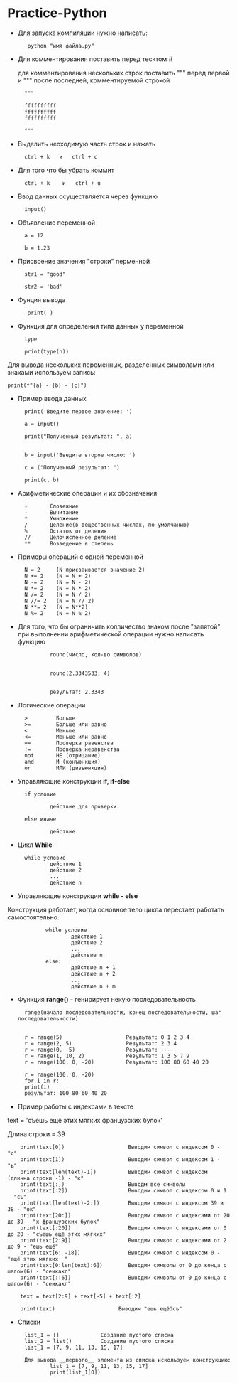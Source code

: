 # Practice-Python
* Для запуска компиляции нужно написать:

         python "имя файла.py"
* Для комментирования поставить перед тесктом #
  
  для комментирования нескольких строк поставить """ перед первой 
  и """ после последней, комментируемой строкой

        """

        ffffffffff
        ffffffffff
        ffffffffff
        
        """
* Выделить неоходимую часть строк и нажать
  
        ctrl + k   и   ctrl + c

* Для того что бы убрать коммит 
  
        ctrl + k    и   ctrl + u

* Ввод данных осуществляется через функцию  

        input()

* Объявление переменной

        a = 12

        b = 1.23

* Присвоение значения "строки" перменной

        str1 = "good"

        str2 = 'bad'

* Фунция вывода

         print( )

* Функция для определения типа данных у переменной

        type

        print(type(n))

Для вывода нескольких переменных, разделенных символами или знаками используем запись:

    print(f"{a} - {b} - {c}")

* Пример ввода данных

        print('Введите первое значение: ')
    
        a = input()
    
        print("Полученный результат: ", a)

    
        b = input('Введите второе число: ')
    
        c = ("Полученный результат: ")
    
        print(c, b)

* Арифметические операции и  их обозначения

        +       Словежние
        -       Вычитание
        *       Умножение
        /       Деление(в вещественных числах, по умолчанию)
        %       Остаток от деления
        //      Целочисленное деление
        **      Возведение в степень

* Примеры операций с одной переменной

        N = 2     (N присваивается значение 2)
        N += 2    (N = N + 2)
        N -= 2    (N = N - 2)
        N *= 2    (N = N * 2)
        N /= 2    (N = N / 2)
        N //= 2   (N = N // 2)
        N **= 2   (N = N**2)
        N %= 2    (N = N % 2)

* Для того, что бы ограничить колличество знаком после "запятой"
при выполнении арифметической операции нужно написать функцию

                round(число, кол-во символов)
                
                
                round(2.3343533, 4)


                результат: 2.3343

* Логические операции

        >         Больше
        >=        Больше или равно
        <         Меньше
        <=        Меньше или равно
        ==        Проверка равенства
        !=        Проверка неравенства
        not       НЕ (отрицание)
        and       И (конъюнкция)
        or        ИЛИ (дизъюнкция)

* Управляющие конструкции __if, if-else__


        if условие

                действие для проверки
        
        else иначе
        
                действие

* Цикл __While__

        while условие
                действие 1
                действие 2
                ...
                действие n

* Управляющие конструкции __while - else__

Конструкция работает, когда основное тело цикла перестает работать самостоятельно.

                while условие
                        действие 1
                        действие 2
                        ...
                        действие n
                else:
                        действие n + 1
                        действие n + 2
                        ...
                        действие n + m

* Функция __range()__ - генирирует некую последовательность

        range(начало последовательности, конец последовательности, шаг последовательности)


        r = range(5)                    Результат: 0 1 2 3 4
        r = range(2, 5)                 Результат: 2 3 4
        r = range(0, -5)                Результат: ----
        r = range(1, 10, 2)             Результат: 1 3 5 7 9
        r = range(100, 0, -20)          Результат: 100 80 60 40 20
        
        r = range(100, 0, -20)
        for i in r:
        print(i)
        результат: 100 80 60 40 20

* Пример работы с индексами в тексте

text = 'съешь ещё этих мягких французских булок'

Длина строки = 39

        print(text[0])                    Выводим символ с индексом 0 - "c"
        print(text[1])                    Выводим символ с индексом 1 - "ъ"
        print(text[len(text)-1])          Выводим символ с индексом (длинна строки -1) - "к"
        print(text[:])                    Выводм все символы         
        print(text[:2])                   Выводим символ с индексом 0 и 1 - "cъ"
        print(text[len(text)-2:])         Выводим символ с индексом 39 и 38 - "ок"
        print(text[20:])                  Выводим символ с индексами от 20 до 39 - "х французских булок"
        print(text[:20])                  Выводим символ с индексами от 0 до 20 - "съешь ещё этих мягких"
        print(text[2:9])                  Выводим символ с индексами от 2 до 9 - "ешь ещё"
        print(text[6: -18])               Выводим символ с индексом 0 - "ещё этих мягких  "
        print(text[0:len(text):6])        Выводим символы от 0 до конца с шагом(6) - "сеикакл"
        print(text[::6])                  Выводим символы от 0 до конца с шагом(6) - "сеикакл"
        
        text = text[2:9] + text[-5] + text[:2]

        print(text)                    Выводим "ешь ещёбсъ"

* Списки

        list_1 = []             Создание пустого списка
        list_2 = list()         Создание пустого списка
        list_1 = [7, 9, 11, 13, 15, 17]

        Для вывода __первого__ элемента из списка искользуем конструкцию:
                list_1 = [7, 9, 11, 13, 15, 17]
                print(list_1[0])

